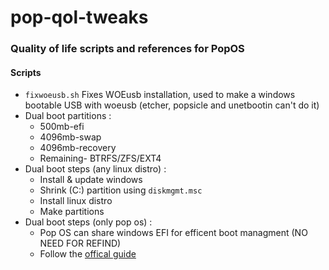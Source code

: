 # pop-qol-tweaks
### Quality of life scripts and references for PopOS
#### Scripts
- `fixwoeusb.sh` Fixes WOEusb installation, used to make a windows bootable USB with woeusb (etcher, popsicle and unetbootin can't do it)
- Dual boot partitions :
  - 500mb-efi
  - 4096mb-swap
  - 4096mb-recovery
  - Remaining- BTRFS/ZFS/EXT4
- Dual boot steps (any linux distro) :
  - Install & update windows
  - Shrink (C:) partition using `diskmgmt.msc`
  - Install linux distro
  - Make partitions
- Dual boot steps (only pop os) : 
  - Pop OS can share windows EFI for efficent boot managment (NO NEED FOR REFIND)
  - Follow the [offical guide](https://support.system76.com/articles/dual-booting/)

  
